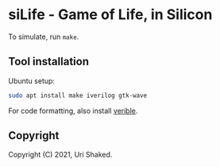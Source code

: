 # siLife - Game of Life, in Silicon

To simulate, run `make`.

## Tool installation

Ubuntu setup:

```bash
sudo apt install make iverilog gtk-wave
```

For code formatting, also install [verible](https://github.com/chipsalliance/verible).

## Copyright

Copyright (C) 2021, Uri Shaked.
